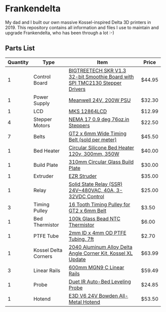 # Frankendelta
My dad and I built our own massive Kossel-inspired Delta 3D printers in 2019. This repository contains all information and files I use to maintain and upgrade Frankendelta, who has been through a lot :-)

## Parts List
| Quantity | Type | Item | Price |
|--|--|--|--|
| 1 | Control Board | [BIGTREETECH SKR V1.3 32-bit Smoothie Board with SPI TMC2130 Stepper Drivers](https://www.biqu.equipment/products/pre-sale-bigtreetech-skr-v1-3-smoothieboard-32-bit-open-source-arm-cpu-motherboard-support-uart-model-2004lcd-3d-printer-parts?variant=29477907005538) | $44.95 |
| 1 | Power Supply | [Meanwell 24V, 200W PSU](https://www.aliexpress.com/item/32855960682.html?spm=2114.search0104.3.1.3b9d77148eP91b&ws_ab_test=searchweb0_0,searchweb201602_9_10065_10130_10068_10890_10547_319_10546_317_10548_10545_10696_453_10084_454_10083_10618_10307_537_536_10059_10884_10887_321_322_10103,searchweb201603_35,ppcSwitch_0&algo_expid=8e751027-f404-431d-9236-467e57eb0355-0&algo_pvid=8e751027-f404-431d-9236-467e57eb0355&transAbTest=ae803_3) | $32.30 |
| 1 | LCD | [MKS 12864LCD](https://www.amazon.com/HiLetgo-Printer-Controller-Display-Arduino/dp/B07X378P8X/ref=sr_1_3?dchild=1&keywords=12864+lcd&qid=1607969844&s=industrial&sr=1-3) | $12.99 |
| 4 | Stepper Motors | [NEMA 17 0.9 deg 76oz.in Steppers](https://www.seemecnc.com/collections/parts-accessories/products/nema-17-stepper-motor-1-8-degree-76oz-in-2a-5mm-shaft-w-flat) | $22.50 |
| 7 | Belts | [GT2 x 6mm Wide Timing Belt (sold per meter)](https://www.seemecnc.com/collections/parts-accessories/products/gt2-timing-belt) | $45.50 |
| 1 | Bed Heater| [Circular Silicone Bed Heater 120v, 300mm, 350W](https://www.seemecnc.com/collections/parts-accessories/products/silicone-heater-for-300mm-diameter-beds) | $40.00 |
| 1 | Build Plate | [310mm Circular Glass Build Plate](https://www.seemecnc.com/collections/parts-accessories/products/boroscillicate-glass-build-plate-310mm) | $30.00 |
| 1 | Extruder | [EZR Struder](https://www.seemecnc.com/collections/parts-accessories/products/ezrstruder) | $35.00 |
| 1 | Relay | [Solid State Relay (SSR) 24V~480VAC, 40A, 3-32VDC Control](https://docs.google.com/spreadsheets/d/126paPdKw47GO45m8PfAj-qZeEyYEzkp5sGYM6t5eCeo/edit#gid=2045847217) | $25.00 |
| 3 | Timing Pulley | [16 Tooth Timing Pulley for GT2 x 6mm Belt](https://www.seemecnc.com/collections/parts-accessories/products/16-tooth-g-series-2mm-pitch-x-6mm-wide-timing-pulley-3-pack) | $3.50 |
| 1 | Bed Thermistor | [100k Glass Bead NTC Thermistor](https://www.seemecnc.com/collections/parts-accessories/products/thermistor-100k-ntc) | $6.00 |
| 1 | PTFE Tube | [2mm ID x 4mm OD PTFE Tubing, 7ft](https://www.seemecnc.com/collections/parts-accessories/products/ptfe-tubing-2mm-id-x-4mm-od) | $2.70 |
| 1 | Kossel Delta Corners | [2040 Aluminum Alloy Delta Angle Corner Kit, Kossel XL Update](https://www.aliexpress.com/item/32811135341.html?spm=2114.search0104.3.1.5a04739e5hAfkl&ws_ab_test=searchweb0_0,searchweb201602_9_10065_10130_10068_10890_10547_319_10546_317_10548_10545_10696_453_10084_454_10083_10618_10307_537_536_10059_10884_10887_321_322_10103,searchweb201603_35,ppcSwitch_0&algo_expid=a3b4f901-13f0-4ec3-b1fd-ec0813078da3-0&algo_pvid=a3b4f901-13f0-4ec3-b1fd-ec0813078da3&transAbTest=ae803_3) | $63.99 |
| 3 | Linear Rails | [600mm MGN9 C Linear Rails](https://www.aliexpress.com/item/3D-print-parts-cnc-Kossel-Mini-MGN9-9mm-miniature-linear-rail-slide-1pc-MGN9-linear-rail/32806622073.html?spm=2114.search0104.3.1.343a280dEc8kPn&ws_ab_test=searchweb0_0,searchweb201602_9_10065_10130_10068_10890_10547_319_10546_317_10548_10545_10696_453_10084_454_10083_10618_10307_537_536_10059_10884_10887_321_322_10103,searchweb201603_35,ppcSwitch_0&algo_expid=1050dd04-ff44-4791-b0d4-8a9743b34de0-0&algo_pvid=1050dd04-ff44-4791-b0d4-8a9743b34de0&transAbTest=ae803_3) | $59.49 |
| 1 | Probe | [Duet IR Auto-Bed Leveling Probe](https://www.printedsolid.com/products/duet-ir-probe) | $24.85 |
| 1 | Hotend | [E3D V6 24V Bowden All-Metal Hotend](https://e3d-online.com/collections/hotends/products/v6-all-metal-hotend) | $53.50 |